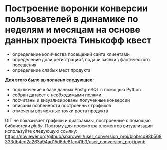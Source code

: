 # **Построение воронки конверсии пользователей в динамике по неделям и месяцам на основе данных проекта Тинькофф квест**

- определение количества посещений сайта клиентами
- определение доли регистраций \ подачи заявки \ фактического посещения 
- определение слабых мест продукта

**Для этого было выполнено следующее:**
- подключение к базе данных PostgreSQL с помощью Python
- собран датасет с необходимыми полями
- посчитаны и визуализированы полученные конверсии
- описаны особенности построенных графиков
- отмечены возможные точки роста продукта

GIT не показывает графики и диаграммы, построенные с помощью библиотеки *plotly*. Поэтому для просмотра элементов визуализации используйте следующую ссылку: 
https://nbviewer.org/github/sparowell/user_conversion_proj/blob/cd98b568333db4cd2a263a94ad15d6de81ce41b3/user_conversion_proj.ipynb
